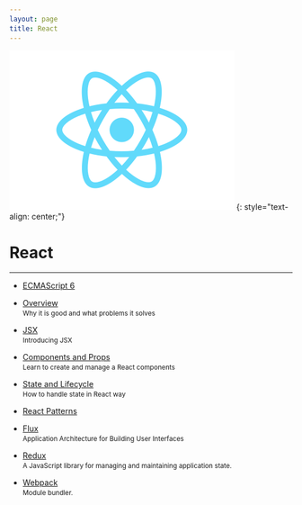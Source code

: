 ```yaml
---
layout: page
title: React
---
```


![](/assets/images/react/logo.svg)
{: style="text-align: center;"}

# React

---

- [ECMAScript 6](slides/es6)

- [Overview](slides/overview)
  <br>
  <small>Why it is good and what problems it solves</small>

- [JSX](slides/jsx)
  <br>
  <small>Introducing JSX</small>

- [Components and Props](slides/components)
  <br>
  <small>Learn to create and manage a React components</small>

- [State and Lifecycle](slides/state)
  <br>
  <small>How to handle state in React way</small>

- [React Patterns](slides/patterns)


- [Flux](slides/flux)
  <br>
  <small>Application Architecture for Building User Interfaces</small>

- [Redux](slides/redux)
  <br>
  <small>A JavaScript library for managing and maintaining application state.</small>

- [Webpack](slides/webpack)
  <br>
  <small>Module bundler.</small>
